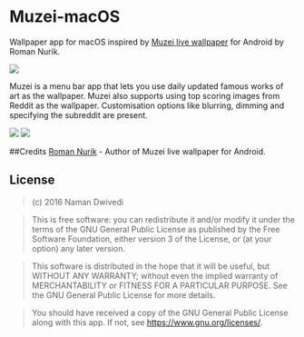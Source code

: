 # Muzei-macOS

Wallpaper app for macOS inspired by [Muzei live wallpaper](https://github.com/romannurik/muzei) for Android by Roman Nurik.

<img src="https://raw.githubusercontent.com/naman14/Muzei-macOS/master/screenshots/screen1.png" >

Muzei is a menu bar app that lets you use daily updated famous works of art as the wallpaper.
Muzei also supports using top scoring images from Reddit as the wallpaper. Customisation options like blurring, dimming and specifying the subreddit are present.

<img src="https://raw.githubusercontent.com/naman14/Muzei-macOS/master/screenshots/screen2.png">
<img src="https://raw.githubusercontent.com/naman14/Muzei-macOS/master/screenshots/screen3.png" >

##Credits
   [Roman Nurik](https://github.com/romannurik) - Author of Muzei live wallpaper for Android.

## License

>(c) 2016 Naman Dwivedi 

>This is free software: you can redistribute it and/or modify it under the terms of the GNU General Public License as published by the Free Software Foundation, either version 3 of the License, or (at your option) any later version. 

>This software is distributed in the hope that it will be useful, but WITHOUT ANY WARRANTY; without even the implied warranty of MERCHANTABILITY or FITNESS FOR A PARTICULAR PURPOSE. See the GNU General Public License for more details. 

>You should have received a copy of the GNU General Public License along with this app. If not, see <https://www.gnu.org/licenses/>.

